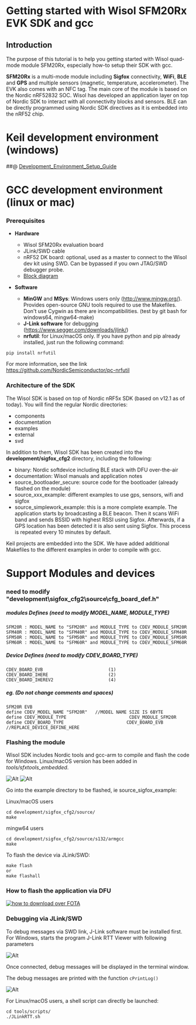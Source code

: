 # Getting started with Wisol SFM20Rx EVK SDK and gcc

## Introduction

The purpose of this tutorial is to help you getting started with Wisol quad-mode module SFM20Rx, especially how-to setup their SDK with gcc.

__SFM20Rx__ is a multi-mode module including __Sigfox__ connectivity, __WiFi__, __BLE__ and __GPS__ and multiple sensors (magnetic, temperature, accelerometer). The EVK also comes with an NFC tag.
The main core of the module is based on the Nordic nRF52832 SOC. Wisol has developed an application layer on top of Nordic SDK to interact with all connectivity blocks and sensors. BLE can be directly programmed using Nordic SDK directives as it is embedded into the nRF52 chip.

# Keil development environment (windows)
##@ [Development_Environment_Setup_Guide](development/sigfox_cfg2/documentation/manual/[WISOL]Development_Environment_Setup_Guide_V202.pdf)

# GCC development environment (linux or mac)
### Prerequisites

- __Hardware__
  - Wisol SFM20Rx evaluation board
  - JLink/SWD cable
  - nRF52 DK board: optional, used as a master to connect to the Wisol dev kit using SWD. Can be bypassed if you own JTAG/SWD debugger probe.
  - [Block diagram](development/sigfox_cfg2/documentation/wssfm20r_block.pdf)

- __Software__
  - __MinGW__ and __MSys__: Windows users only (http://www.mingw.org/). Provides open-source GNU tools required to use the Makefiles. Don't use Cygwin as there are incompatibilities. (test by git bash for windows64, mingw64-make)
  - __J-Link software__ for debugging (https://www.segger.com/downloads/jlink/)
  - __nrfutil__: for Linux/macOS only. If you have python and pip already installed, just run the following command:
```
pip install nrfutil
```
For more information, see the link https://github.com/NordicSemiconductor/pc-nrfutil

### Architecture of the SDK

The Wisol SDK is based on top of Nordic nRF5x SDK (based on v12.1 as of today). You will find the regular Nordic directories:
- components
- documentation
- examples
- external
- svd

In addition to them, Wisol SDK has been created into the __development/sigfox_cfg2__ directory, including the following:
- binary: Nordic softdevice including BLE stack with DFU over-the-air
- documentation: Wisol manuals and application notes
- source_bootloader_secure: source code for the bootloader (already flashed on the module)
- source_xxx_example: different examples to use gps, sensors, wifi and sigfox
- source_simplework_example: this is a more complete example. The application starts by broadcasting a BLE beacon. Then it scans WiFi band and sends BSSID with highest RSSI using Sigfox. Afterwards, if a GPS location has been detected it is also sent using Sigfox. This process is repeated every 10 minutes by default.

Keil projects are embedded into the SDK. We have added additional Makefiles to the different examples in order to compile with gcc.

# Support Modules and devices
### need to modify "development\sigfox_cfg2\source\cfg_board_def.h"
##### modules Defines (need to modify MODEL_NAME, MODULE_TYPE)
```
SFM20R : MODEL_NAME to "SFM20R" and MODULE_TYPE to CDEV_MODULE_SFM20R
SFM40R : MODEL_NAME to "SFM40R" and MODULE_TYPE to CDEV_MODULE_SFM40R
SFM50R : MODEL_NAME to "SFM50R" and MODULE_TYPE to CDEV_MODULE_SFM50R
SFM60R : MODEL_NAME to "SFM60R" and MODULE_TYPE to CDEV_MODULE_SFM60R
```
##### Device Defines (need to modify CDEV_BOARD_TYPE)
```
CDEV_BOARD_EVB                         (1)
CDEV_BOARD_IHERE                       (2)
CDEV_BOARD_IHEREV2                     (4)
```
##### eg. (Do not change comments and spaces)
```
SFM20R EVB
define CDEV_MODEL_NAME "SFM20R"   //MODEL NAME SIZE IS 6BYTE
define CDEV_MODULE_TYPE                        CDEV_MODULE_SFM20R
define CDEV_BOARD_TYPE                        CDEV_BOARD_EVB  //REPLACE_DEVICE_DEFINE_HERE
```

### Flashing the module

Wisol SDK includes Nordic tools and gcc-arm to compile and flash the code for Windows. Linux/macOS version has been added in *tools/sfxtools_embedded*.

![Alt](development/sigfox_cfg2/documentation/pics/WisolNordicEVK.jpg "Wisol EVK and Nordic EVK")
![Alt](development/sigfox_cfg2/documentation/pics/ihere_connect.jpg "Wisol iHere and jtag device")

Go into the example directory to be flashed, ie source_sigfox_example:

Linux/macOS users
```
cd development/sigfox_cfg2/source/
make
```

mingw64 users
```
cd development/sigfox_cfg2/source/s132/armgcc
make
```

To flash the device via JLink/SWD:
```
make flash
or
make flashall
```

### How to flash the application via DFU

[![how to download over FOTA](development/sigfox_cfg2/documentation/pics/how_to_download_over_FOTA.png)](https://youtu.be/YftrZyONju8)

### Debugging via JLink/SWD

To debug messages via SWD link, J-Link software must be installed first.
For Windows, starts the program J-Link RTT Viewer with following parameters

![Alt](development/sigfox_cfg2/documentation/pics/RTTViewerSetup.PNG "RTT Viewer Setup")

Once connected, debug messages will be displayed in the terminal window.

The debug messages are printed with the function ```cPrintLog()```

![Alt](development/sigfox_cfg2/documentation/pics/RTTViewer.PNG "RTT Viewer")

For Linux/macOS users, a shell script can directly be launched:
```
cd tools/scripts/
./JLinkRTT.sh
```